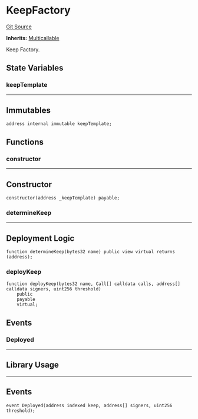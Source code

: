# KeepFactory
[Git Source](https://github.com/kalidao/keep/blob/4ba354e122c2e294d53e3539ad035bb2950c6c96/src/KeepFactory.sol)

**Inherits:**
[Multicallable](/src/utils/Multicallable.sol/abstract.Multicallable.md)

Keep Factory.


## State Variables
### keepTemplate
-----------------------------------------------------------------------
Immutables
-----------------------------------------------------------------------


```solidity
address internal immutable keepTemplate;
```


## Functions
### constructor

-----------------------------------------------------------------------
Constructor
-----------------------------------------------------------------------


```solidity
constructor(address _keepTemplate) payable;
```

### determineKeep

-----------------------------------------------------------------------
Deployment Logic
-----------------------------------------------------------------------


```solidity
function determineKeep(bytes32 name) public view virtual returns (address);
```

### deployKeep


```solidity
function deployKeep(bytes32 name, Call[] calldata calls, address[] calldata signers, uint256 threshold)
    public
    payable
    virtual;
```

## Events
### Deployed
-----------------------------------------------------------------------
Library Usage
-----------------------------------------------------------------------
-----------------------------------------------------------------------
Events
-----------------------------------------------------------------------


```solidity
event Deployed(address indexed keep, address[] signers, uint256 threshold);
```

